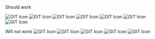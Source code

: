 Should work

![GIT Icon](/This-is-going-to-be-a-super%20long-title-that-hopefully-gets-displayed-properly2/cat.png)
![GIT Icon](/This-is-going-to-be-a-super%20long-title-that-hopefully-gets-displayed-properly2\\cat7.png)
![GIT Icon](\\This-is-going-to-be-a-super%20long-title-that-hopefully-gets-displayed-properly2\\cat2.png)
![GIT Icon](/This-is-going-to-be-a-super%20long-title-that-hopefully-gets-displayed-properly2/cat6.png)
![GIT Icon](/github-pub/media\\cat.png)
![GIT Icon](/github-pub\\media/cat2.png)
![GIT Icon](cat3.png)

Will not work
![GIT Icon](/This-is-going-to-be-a-super%20long-title-that-hopefully-gets-displayed-properly2\cat4.png)
![GIT Icon](\This-is-going-to-be-a-super%20long-title-that-hopefully-gets-displayed-properly2\cat5.png)
![GIT Icon](/github-pub/media\cat6.png)
![GIT Icon](/github-pub\media\cat4.png)
![GIT Icon](/github-pub\media/cat5.png)
